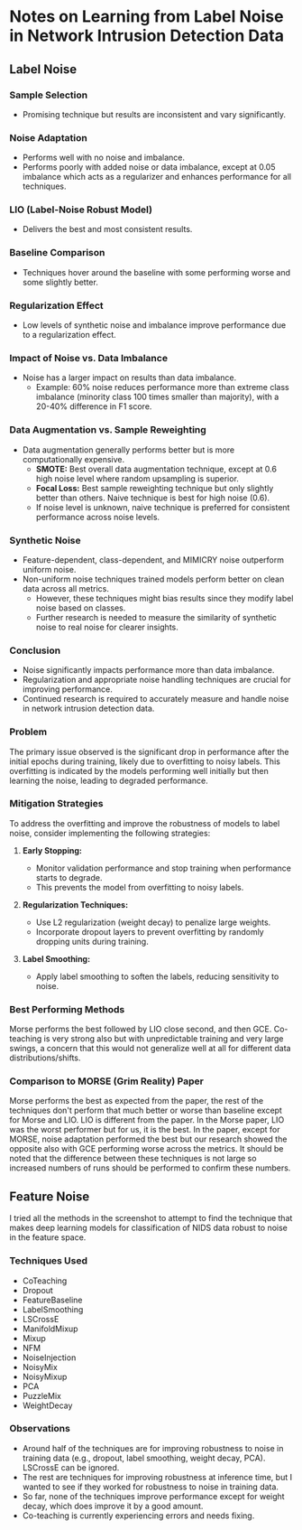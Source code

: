 # Notes on Learning from Label Noise in Network Intrusion Detection Data

## Label Noise

### Sample Selection
- Promising technique but results are inconsistent and vary significantly.

### Noise Adaptation
- Performs well with no noise and imbalance.
- Performs poorly with added noise or data imbalance, except at 0.05 imbalance which acts as a regularizer and enhances performance for all techniques.

### LIO (Label-Noise Robust Model)
- Delivers the best and most consistent results.

### Baseline Comparison
- Techniques hover around the baseline with some performing worse and some slightly better.

### Regularization Effect
- Low levels of synthetic noise and imbalance improve performance due to a regularization effect.

### Impact of Noise vs. Data Imbalance
- Noise has a larger impact on results than data imbalance.
  - Example: 60% noise reduces performance more than extreme class imbalance (minority class 100 times smaller than majority), with a 20-40% difference in F1 score.

### Data Augmentation vs. Sample Reweighting
- Data augmentation generally performs better but is more computationally expensive.
  - **SMOTE:** Best overall data augmentation technique, except at 0.6 high noise level where random upsampling is superior.
  - **Focal Loss:** Best sample reweighting technique but only slightly better than others. Naive technique is best for high noise (0.6).
  - If noise level is unknown, naive technique is preferred for consistent performance across noise levels.

### Synthetic Noise
- Feature-dependent, class-dependent, and MIMICRY noise outperform uniform noise.
- Non-uniform noise techniques trained models perform better on clean data across all metrics.
  - However, these techniques might bias results since they modify label noise based on classes.
  - Further research is needed to measure the similarity of synthetic noise to real noise for clearer insights.

### Conclusion
- Noise significantly impacts performance more than data imbalance.
- Regularization and appropriate noise handling techniques are crucial for improving performance.
- Continued research is required to accurately measure and handle noise in network intrusion detection data.

### Problem
The primary issue observed is the significant drop in performance after the initial epochs during training, likely due to overfitting to noisy labels. This overfitting is indicated by the models performing well initially but then learning the noise, leading to degraded performance.

### Mitigation Strategies
To address the overfitting and improve the robustness of models to label noise, consider implementing the following strategies:

1. **Early Stopping:**
   - Monitor validation performance and stop training when performance starts to degrade.
   - This prevents the model from overfitting to noisy labels.

2. **Regularization Techniques:**
   - Use L2 regularization (weight decay) to penalize large weights.
   - Incorporate dropout layers to prevent overfitting by randomly dropping units during training.

3. **Label Smoothing:**
   - Apply label smoothing to soften the labels, reducing sensitivity to noise.

### Best Performing Methods
Morse performs the best followed by LIO close second, and then GCE. Co-teaching is very strong also but with unpredictable training and very large swings, a concern that this would not generalize well at all for different data distributions/shifts.

### Comparison to MORSE (Grim Reality) Paper
Morse performs the best as expected from the paper, the rest of the techniques don't perform that much better or worse than baseline except for Morse and LIO. LIO is different from the paper.
In the Morse paper, LIO was the worst performer but for us, it is the best.
In the paper, except for MORSE, noise adaptation performed the best but our research showed the opposite also with GCE performing worse across the metrics. It should be noted that the difference between these techniques is not large so increased numbers of runs should be performed to confirm these numbers.

## Feature Noise

I tried all the methods in the screenshot to attempt to find the technique that makes deep learning models for classification of NIDS data robust to noise in the feature space.

### Techniques Used
- CoTeaching
- Dropout
- FeatureBaseline
- LabelSmoothing
- LSCrossE
- ManifoldMixup
- Mixup
- NFM
- NoiseInjection
- NoisyMix
- NoisyMixup
- PCA
- PuzzleMix
- WeightDecay

### Observations
- Around half of the techniques are for improving robustness to noise in training data (e.g., dropout, label smoothing, weight decay, PCA). LSCrossE can be ignored.
- The rest are techniques for improving robustness at inference time, but I wanted to see if they worked for robustness to noise in training data.
- So far, none of the techniques improve performance except for weight decay, which does improve it by a good amount.
- Co-teaching is currently experiencing errors and needs fixing.